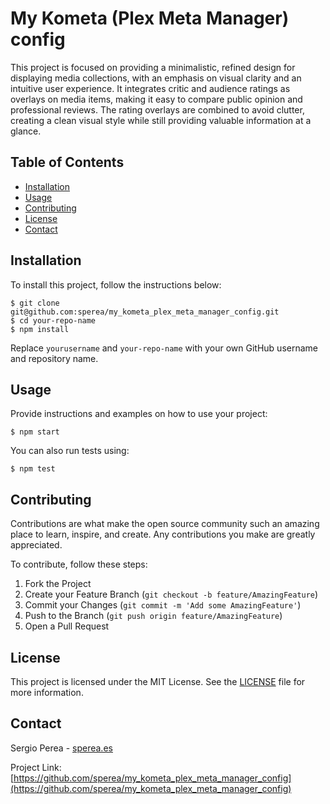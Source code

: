 My Kometa (Plex Meta Manager) config
====================================

This project is focused on providing a minimalistic, refined design for displaying media collections, with an emphasis on visual clarity and an intuitive user experience. It integrates critic and audience ratings as overlays on media items, making it easy to compare public opinion and professional reviews. The rating overlays are combined to avoid clutter, creating a clean visual style while still providing valuable information at a glance.

Table of Contents
-----------------

*   [Installation](#installation)
*   [Usage](#usage)
*   [Contributing](#contributing)
*   [License](#license)
*   [Contact](#contact)

Installation
------------

To install this project, follow the instructions below:

    $ git clone git@github.com:sperea/my_kometa_plex_meta_manager_config.git
    $ cd your-repo-name
    $ npm install

Replace `yourusername` and `your-repo-name` with your own GitHub username and repository name.

Usage
-----

Provide instructions and examples on how to use your project:

    $ npm start

You can also run tests using:

    $ npm test

Contributing
------------

Contributions are what make the open source community such an amazing place to learn, inspire, and create. Any contributions you make are greatly appreciated.

To contribute, follow these steps:

1.  Fork the Project
2.  Create your Feature Branch (`git checkout -b feature/AmazingFeature`)
3.  Commit your Changes (`git commit -m 'Add some AmazingFeature'`)
4.  Push to the Branch (`git push origin feature/AmazingFeature`)
5.  Open a Pull Request

License
-------

This project is licensed under the MIT License. See the [LICENSE](LICENSE) file for more information.

Contact
-------

Sergio Perea - [sperea.es](https://sperea.es)

Project Link: [https://github.com/sperea/my_kometa_plex_meta_manager_config](https://github.com/sperea/my_kometa_plex_meta_manager_config)